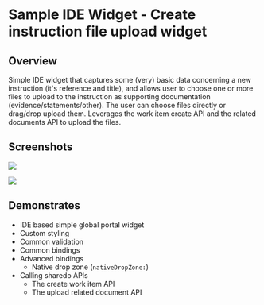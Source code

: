 # Sample IDE Widget - Create instruction file upload widget

## Overview
Simple IDE widget that captures some (very) basic data concerning a new instruction (it's reference and title), and allows user to choose one or more files to upload to the instruction as supporting documentation (evidence/statements/other). The user can choose files directly or drag/drop upload them. Leverages the work item create API and the related documents API to upload the files.

## Screenshots
![](assets%5Cwidget-1.png)

![](assets%5Cwidget-2.png)


## Demonstrates
- IDE based simple global portal widget
- Custom styling
- Common validation
- Common bindings
- Advanced bindings
  - Native drop zone (`nativeDropZone:`)
- Calling sharedo APIs
  - The create work item API
  - The upload related document API


